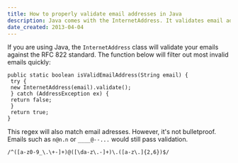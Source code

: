 ```yaml
---
title: How to properly validate email addresses in Java
description: Java comes with the InternetAddress. It validates email addresses for you, so there's no need to write your own class.
date_created: 2013-04-04
---
```


If you are using Java, the `InternetAddress` class will validate your emails against the RFC 822 standard. The function below will filter out most invalid emails quickly:

```
public static boolean isValidEmailAddress(String email) {
 try {
 new InternetAddress(email).validate();
 } catch (AddressException ex) {
 return false;
 }
 return true;
}
```

This regex will also match email adresses. However, it's not bulletproof. Emails such as `n@n.n` or `____@--...` would still pass validation.

```
/^([a-z0-9_\.\+-]+)@([\da-z\.-]+)\.([a-z\.]{2,6})$/
```

